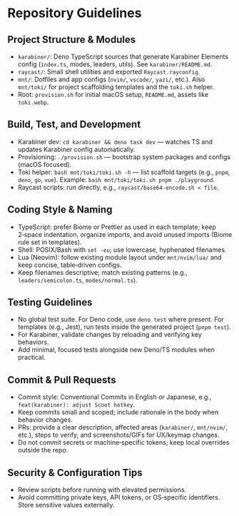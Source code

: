 # Repository Guidelines

## Project Structure & Modules
- `karabiner/`: Deno TypeScript sources that generate Karabiner Elements config (`index.ts`, modes, leaders, utils). See `karabiner/README.md`.
- `raycast/`: Small shell utilities and exported `Raycast.rayconfig`.
- `mnt/`: Dotfiles and app configs (`nvim/`, `vscode/`, `yazi/`, etc.). Also `mnt/toki/` for project scaffolding templates and the `toki.sh` helper.
- Root: `provision.sh` for initial macOS setup, `README.md`, assets like `toki.webp`.

## Build, Test, and Development
- Karabiner dev: `cd karabiner && deno task dev` — watches TS and updates Karabiner config automatically.
- Provisioning: `./provision.sh` — bootstrap system packages and configs (macOS focused).
- Toki helper: `bash mnt/toki/toki.sh -h` — list scaffold targets (e.g., `pnpm`, `deno`, `go`, `vue`). Example: `bash mnt/toki/toki.sh pnpm ./playground`.
- Raycast scripts: run directly, e.g., `raycast/base64-encode.sh < file`.

## Coding Style & Naming
- TypeScript: prefer Biome or Prettier as used in each template; keep 2‑space indentation, organize imports, and avoid unused imports (Biome rule set in templates).
- Shell: POSIX/Bash with `set -eu`; use lowercase, hyphenated filenames.
- Lua (Neovim): follow existing module layout under `mnt/nvim/lua/` and keep concise, table‑driven configs.
- Keep filenames descriptive; match existing patterns (e.g., `leaders/semicolon.ts`, `modes/normal.ts`).

## Testing Guidelines
- No global test suite. For Deno code, use `deno test` where present. For templates (e.g., Jest), run tests inside the generated project (`pnpm test`).
- For Karabiner, validate changes by reloading and verifying key behaviors.
- Add minimal, focused tests alongside new Deno/TS modules when practical.

## Commit & Pull Requests
- Commit style: Conventional Commits in English or Japanese, e.g., `feat(karabiner): adjust Scoot hotkey`.
- Keep commits small and scoped; include rationale in the body when behavior changes.
- PRs: provide a clear description, affected areas (`karabiner/`, `mnt/nvim/`, etc.), steps to verify, and screenshots/GIFs for UX/keymap changes.
- Do not commit secrets or machine‑specific tokens; keep local overrides outside the repo.

## Security & Configuration Tips
- Review scripts before running with elevated permissions.
- Avoid committing private keys, API tokens, or OS‑specific identifiers. Store sensitive values externally.
